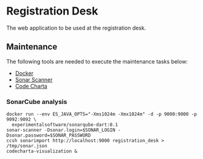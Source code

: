 # Registration Desk

The web application to be used at the registration desk.

## Maintenance

The following tools are needed to execute the maintenance tasks below:

- [Docker](https://github.com/ksch-workflows/developer-guide/wiki/Docker)
- [Sonar Scanner](https://github.com/ksch-workflows/developer-guide/wiki/Sonar-Scanner)
- [Code Charta](https://github.com/ksch-workflows/developer-guide/wiki/Code-Charta)

### SonarCube analysis

```
docker run --env ES_JAVA_OPTS="-Xms1024m -Xmx1024m" -d -p 9000:9000 -p 9092:9092 \
  experimentalsoftware/sonarqube-dart:0.1
sonar-scanner -Dsonar.login=$SONAR_LOGIN -Dsonar.password=$SONAR_PASSWORD
ccsh sonarimport http://localhost:9000 registration_desk > /tmp/sonar.json
codecharta-visualization &
```
